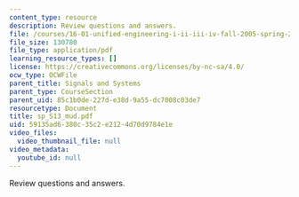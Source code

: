 ```yaml
---
content_type: resource
description: Review questions and answers.
file: /courses/16-01-unified-engineering-i-ii-iii-iv-fall-2005-spring-2006/59135ad6380c35c2e2124d70d9784e1e_sp_S13_mud.pdf
file_size: 130780
file_type: application/pdf
learning_resource_types: []
license: https://creativecommons.org/licenses/by-nc-sa/4.0/
ocw_type: OCWFile
parent_title: Signals and Systems
parent_type: CourseSection
parent_uid: 85c1b0de-227d-e38d-9a55-dc7008c03de7
resourcetype: Document
title: sp_S13_mud.pdf
uid: 59135ad6-380c-35c2-e212-4d70d9784e1e
video_files:
  video_thumbnail_file: null
video_metadata:
  youtube_id: null
---
```

Review questions and answers.